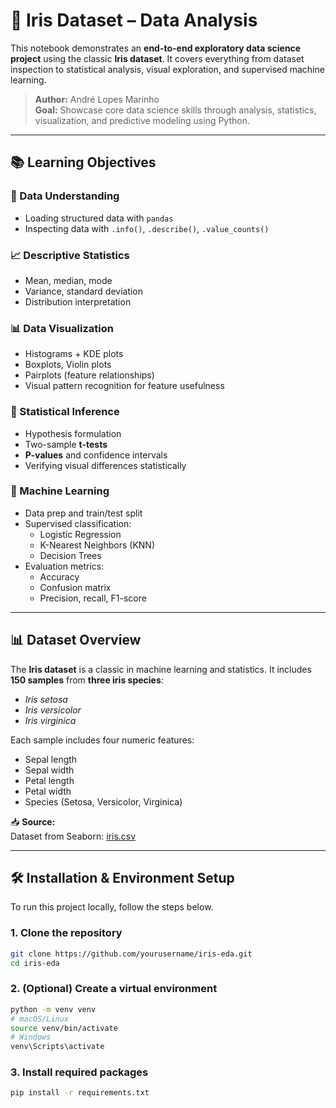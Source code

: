 # 🌸 Iris Dataset – Data Analysis

This notebook demonstrates an **end-to-end exploratory data science project** using the classic **Iris dataset**. It covers everything from dataset inspection to statistical analysis, visual exploration, and supervised machine learning.

> **Author:** André Lopes Marinho  
> **Goal:** Showcase core data science skills through analysis, statistics, visualization, and predictive modeling using Python.

---

## 📚 Learning Objectives

### 🧾 Data Understanding
- Loading structured data with `pandas`
- Inspecting data with `.info()`, `.describe()`, `.value_counts()`

### 📈 Descriptive Statistics
- Mean, median, mode
- Variance, standard deviation
- Distribution interpretation

### 📊 Data Visualization
- Histograms + KDE plots
- Boxplots, Violin plots
- Pairplots (feature relationships)
- Visual pattern recognition for feature usefulness

### 📐 Statistical Inference
- Hypothesis formulation
- Two-sample **t-tests**
- **P-values** and confidence intervals
- Verifying visual differences statistically

### 🧠 Machine Learning
- Data prep and train/test split
- Supervised classification:
  - Logistic Regression
  - K-Nearest Neighbors (KNN)
  - Decision Trees
- Evaluation metrics:
  - Accuracy
  - Confusion matrix
  - Precision, recall, F1-score

---

## 📊 Dataset Overview

The **Iris dataset** is a classic in machine learning and statistics. It includes **150 samples** from **three iris species**:
- *Iris setosa*
- *Iris versicolor*
- *Iris virginica*

Each sample includes four numeric features:
  - Sepal length
  - Sepal width
  - Petal length
  - Petal width
  - Species (Setosa, Versicolor, Virginica)

📥 **Source:**  
Dataset from Seaborn: [iris.csv](https://raw.githubusercontent.com/mwaskom/seaborn-data/master/iris.csv)

---

## 🛠️ Installation & Environment Setup

To run this project locally, follow the steps below.

### 1. Clone the repository

```bash
git clone https://github.com/yourusername/iris-eda.git
cd iris-eda
```

### 2. (Optional) Create a virtual environment
```bash
python -m venv venv
# macOS/Linux
source venv/bin/activate
# Windows
venv\Scripts\activate
```

### 3. Install required packages
```bash
pip install -r requirements.txt
```
